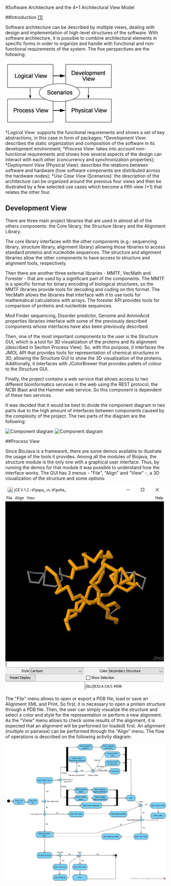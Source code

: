 #Software Architecture and the 4+1 Architectural View Model


##Introduction [[1]](https://www.cs.ubc.ca/~gregor/teaching/papers/4+1view-architecture.pdf)


Software architecture can be described by multiple views, dealing with design and implementation of high-level structures of the software. With software architecture, it is possible to combine architectural elements in specific forms in order to organize and handle with functional and non-functional requirements of the system. The five perspectives are the following:

![viewmodel](Images/viewmodel.JPG)

*_Logical View_: supports the functional requirements and shows a set of key abstractions, in this case in form of packages;
*_Development View_: describes the static organization and composition of the software in its development environment;
*_Process View_: takes into account non-functional requirements and shows how several aspects of the design can interact with each other (concurrency and synchronization properties);
*_Deployment View_ (Physical View): describes the relations between software and hardware (how software components are distributed across the hardware nodes);
*_Use Case View_ (Scenarios): the description of the architecture can be organized around the previous four views and then be illustrated by a few selected use cases which become a fifth view (+1) that relates the other four.

## Development View

There are three main project libraries that are used in almost all of the others components: the Core library, the Structure library and the Alignment Library.


The core library interfaces with the other components (e.g.: sequencing library, structure library, alignment library) allowing those libraries to access standard proteins and nucleotide sequences. The structure and alignment libraries allow the other components to have access to structure and alignment tools, respectively.


Then there are another three external libraries - MMTF, VecMath and Forester - that are used by a significant part of the components. The MMTF is a specific format for binary encoding of biological structures, so the MMTF libraries provide tools for decoding and coding on this format. The VecMath allows the libraries that interface with it to use tools for mathematical calculations with arrays. The forester API provides tools for comparison of proteins and nucleotide sequences.


Mod Finder sequencing, Disorder predictor, Genome and AminoAcid properties libraries interface with some of the previously described components whose interfaces have also been previously described.


Then, one of the most important components to the user is the Structure GUI, which is a tool for 3D visualization of the proteins and its alignment (described in Section Process View). So, with this purpose, it interfaces the JMOL API that provides tools for representation of chemical structures in 3D, allowing the Structure GUI to show the 3D visualization of the proteins. Additionally, it interfaces with JColorBrewer that provides pallets of colour to the Structure GUI.


Finally, the project contains a web service that allows access to two different bioinformatics services in the web using the REST protocol, the NCBI Blast and the Hammer web service. So this component is dependent of these two services.


It was decided that it would be best to divide the component diagram in two parts due to the high amount of interfaces between components caused by the complexity of the project. The two parts of the diagram are the following:

![Component diagram](Images/component_model_1.jpg)
![Component diagram](Images/component_model_2.jpg)

##Process View

Since BioJava is a framework, there are some demos available to illustrate the usage of the tools it provides. Among all the modules of Biojava, the structure module is the only one with a graphical user interface. Thus, by running the demos for that module it was possible to understand how the interface works. The GUI has 3 menus - "File", "Align" and "View" -, a 3D visualization of the structure and some options:

![StructureGUI](Images/structuregui.JPG)

The "File" menu allows to open or export a PDB file, load or save an Alignment XML and Print. So first, it is necessary to open a protein structure through a PDB file. Then, the user can simply visualize the structure and select a color and style for the representation or perform a new alignment. As the "View" menu allows to check some results of the alignment, it is expected that an alignment will be performed (or loaded) first. An alignment (multiple or pairwise) can be performed through the "Align" menu. The flow of operations is described on the following activity diagram:

![ActivityDiagram](Images/activitydiagram.jpg)